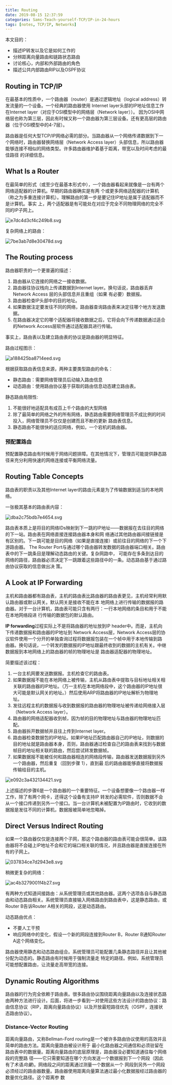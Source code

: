 ```yaml
---
title: Routing
date: 2019-08-15 12:37:59
categories: Sams-Teach-yourself-TCP/IP-in-24-hours
tags: [notes, TCP/IP, Networks]
---
```


本文目的：

- 描述IP转发以及它是如何工作的
- 分辨距离向量路由和链路状态路由
- 讨论核心，内部和外部路由的角色
- 描述公共内部路由RIP以及OSPF协议

## Routing in TCP/IP

在最基本的性质中，一个路由器（router）是通过逻辑地址（logical address）转发流量的一个设备。一个经典的路由器使用
Internet layer头部的IP地址信息工作在Internet layer（对应于OSI模型中的网络层（Network layer））。
因为OSI中网络层也称为第三层，因此有时候又称一个路由器为第三层设备。还有更高层的路由器（位于OSI模型中的4-7层）。

路由器是任何大型TCP/IP网络必需的部分。当路由器从一个网络传递数据到下一个网络时，路由器替换网络层（Network 
Access layer）头部信息，所以路由器能够连接不相似的网络类型。许多路由器维护着基于距离，带宽以及时间考虑的最佳路径
的详细信息。

## What Is a Router

在最简单的形式（或至少在最基本形式中），一个路由器看起来就像是一台有两个网络适配器的计算机。早期的路由器确实是有两
个或更多网络适配器的计算机（称之为多重连接计算机）。理解路由的第一步是要记住IP地址是属于适配器而不是计算机。事实
上，两个适配器是有可能处在对应于完全不同物理网络的完全不同的IP子网上。

![e7dc4d3cf4c249b8.svg](https://i.quantuminit.com/e7dc4d3cf4c249b8.svg)

复杂网络上的路由：

![7be3ab7d8e30478d.svg](https://i.quantuminit.com/7be3ab7d8e30478d.svg)

## The Routing process

路由器职责的一个更普遍的描述：

1. 路由器从它连接的网络之一接收数据。
2. 路由器往协议栈向上传递数据到Internet layer。换句话说，路由器丢弃Network Access 层的头部信息并且重组（如果
有必要）数据报。
3. 路由器检查IP头部中的目的地址。
4. 如果数据注定要发往不同的网络，路由器查询路由表来决定往哪个地方发送数据。
5. 在路由器决定它的哪个适配器将接收数据之后，它将会向下传递数据通过适合的Network Access层软件通过适配器具进行传输。

事实上，路由表以及建立路由表的协议是路由器的明显特征。

路由过程图示：

![a188425ba8714eed.svg](https://i.quantuminit.com/a188425ba8714eed.svg)

根据获取路由表信息来源，两种主要类型路由的命名：

- 静态路由：需要网络管理员后动输入路由信息
- 动态路由：使用路由协议基于获取的路由信息动态建立路由表。

静态路由局限性:

1. 不能很好地适配具有成百上千个路由的大型网络
2. 除了最简单的网络之外的所有网络，静态路由需要网络管理员不成比例的时间投入，网络管理员不仅仅是创建而且不断的更新
路由表信息。
3. 静态路由不能很快的适应网络，例如，一个宕机的路由器。

### 预配置路由

预配置静态路由有时候用于网络问题排障。在其他情况下，管理员可能提供静态路径来充分利用快速的网络连接或平衡网络流量。

## Routing Table Concepts

路由表的职责以及其他Internet layer的路由元素是为了传输数据到适当的本地网络。

一张极其基本的路由表内容：

![dba2c75bdb7e4654.svg](https://i.quantuminit.com/dba2c75bdb7e4654.svg)

路由表本质上是将目的网络IDs映射到下一跳的IP地址——数据报在去往目的网络的下一站。路由表在网络直接连接路由器本身和网
络通过其他路由器间接链接是有区别的。下一跳可能是目的网络（如果是直接连接）或前往目的网络的下一个下游路由器。
The Router Port与通过哪个路由器转发数据的路由器端口相关。路由表中的下一跳条目是理解动态路由的关键。复杂网路中，
可能存在多条到达目的网络的路径，路由器必须决定下一跳跟着这些路径中的一条。动态路由基于通过路由协议获取的信息做出决
策。

## A Look at IP Forwarding

主机和路由器都有路由表，主机的路由表比路由器的路由表更见，主机经常利用默认路由器或默认网关。默认网关是接收不能在本
地网络上进行传输的数据报的路由器。对于一台计算机，路由表可能只含有两行：一行本地网络的条目和用于不能在本地网络段进
行传输的数据包的默认路由。

**IP forwarding**过程实际上不是将路由器的地址放到IP header中。而是，主机向下传递数据报和路由器的IP地址到
Network Access层，Network Access层的协议软件使用一个分开的单独查询过程将数据报包装在一个帧中用于本地传输到路
由器。换句话说，一个转发的数据报的IP地址跟最终收到的数据的主机有关。中继数据报到本地网络上的路由器的帧的物理地址是
路由器适配器的物理地址。

简要描述该过程：

1. 一台主机网要发送数据报。主机检查它的路由表。
2. 如果数据报不能在本地网络上被传输，主机从路由表中提取与目标地址相关相关联的路由器的IP地址。（万一主机在本地网络段中，这个路由器的IP地址很大可能是默认网关的地址。）然后使用ARP将路由器的IP地址解析为物理地址。
3. 发往远程主机的数据报与收到数据报的路由器的物理地址被传递给网络接入层（Network Access layer）。
4. 路由器的网络适配器收到帧，因为帧的目的物理地址与路由器的物理地址匹配。
5. 路由器拆开数据帧并且往上传到Internet layer。
6. 路由器检查数据包的IP地址。如果IP地址匹配路由器自己的IP地址，则数据的目的地址就是路由器本身，否则，路由器通过检查自己的路由表来找到与数据帧目的地址相关联的路由，然后尝试转发数据帧。
7. 如果数据报不能被任何和路由器相连的网络段传输，路由器发送数据报到另外一个路由器，然后重复（回到步骤 1），直到最
后的路由器能够直接将数据报传输给目的主机。

![e092c3a432134421.svg](https://i.quantuminit.com/e092c3a432134421.svg)

上述描述的步骤6是一个路由器的一个重要特征。一个设备想要像一个路由器一样工作，除了有两个网卡，还得这个设备有支持IP
转发的必需软件，否则数据不会从一个接口传递到另外一个接口。当一台计算机未被配置为IP路由时，它收到的数据报是发往不同的计算机，数据报被简单地忽略掉。

## Direct Versus Indirect Routing

如果一个路由器仅仅是连接两个子网，那这个路由器的路由表可能会很简单。该路由器将不会碰上IP地址不会和它的端口相关联的情况，并且路由器是直接连接在所有的子网上。

![037834ce7d2943e8.svg](https://i.quantuminit.com/037834ce7d2943e8.svg)

稍微更复杂的网络：

![ac4b3279001f4b27.svg](https://i.quantuminit.com/ac4b3279001f4b27.svg)

有两种方式知道间接路由：从系统管理员或其他路由器。这两个选项各自与静态路由和动态路由相关。系统管理员直接输入网络路由到路由表中，这是静态路由，或Router B告诉Router A相关的网段，这是动态路由。

动态路由优点：

- 不要人工干预
- 响应网络中的变化，假设一个新的网段连接到Router B，Router B通知Router A这个网络变化。

路由器使用静态和动态路由组合。系统管理员可能配置几条静态路径并且让其他被分配为动态的。静态路由有时候用于强制流量走
特定的路径。例如，系统管理员可能想配置路由，让流量走高带宽的连接。

## Dynamic Routing Algorithms

路由器的行为完全依赖于路由表。很多路由协议围绕距离向量路由以及连接状态路由两种方法进行设计。后面，将进一步看到一对使用这些方法设计的路由协议：路由信息协议（RIP，距离向量路由协议）以及开放最短路径优先（OSPF，连接状态路由协议）。

### Distance-Vector Routing

距离向量路由，又称Bellman-Ford routing是一个被许多路由协议使用的高效并且简单的路由方法。距离向量路由被设计用于
最小化路由器之间通信和必须驻留在路由表中的数据量。距离向量路由的底层原理是，路由器没必要知道通往每个网络段的完整路
径——它只需要知道在哪个方向发送一个数据报到下一个网段（因此有了术语*向量*)。网络段之间的距离通过测量一个数据从一个
网段到另外一个网段必须经过的路由器数量。路由器使用距离向量算法通过最小化数据报经过路由器的数量优化路径。这个距离参
数
